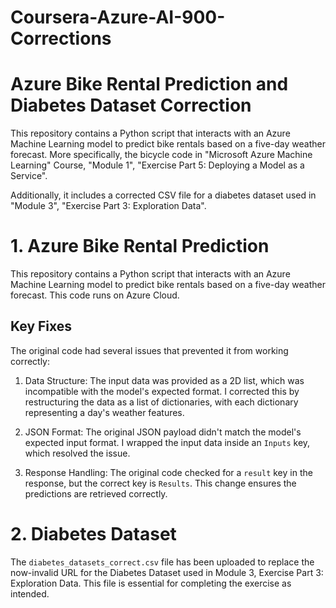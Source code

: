 # Coursera-Azure-AI-900-Corrections
# Azure Bike Rental Prediction and Diabetes Dataset Correction

This repository contains a Python script that interacts with an Azure Machine Learning model to predict bike rentals based on a five-day weather forecast. More specifically, the bicycle code in "Microsoft Azure Machine Learning" Course, "Module 1", "Exercise Part 5: Deploying a Model as a Service".

Additionally, it includes a corrected CSV file for a diabetes dataset used in "Module 3", "Exercise Part 3: Exploration Data".

# 1. Azure Bike Rental Prediction

This repository contains a Python script that interacts with an Azure Machine Learning model to predict bike rentals based on a five-day weather forecast. This code runs on Azure Cloud.

## Key Fixes

The original code had several issues that prevented it from working correctly:

1. Data Structure: The input data was provided as a 2D list, which was incompatible with the model's expected format. I corrected this by restructuring the data as a list of dictionaries, with each dictionary representing a day's weather features.
   
2. JSON Format: The original JSON payload didn't match the model's expected input format. I wrapped the input data inside an `Inputs` key, which resolved the issue.

3. Response Handling: The original code checked for a `result` key in the response, but the correct key is `Results`. This change ensures the predictions are retrieved correctly.

# 2. Diabetes Dataset

The `diabetes_datasets_correct.csv` file has been uploaded to replace the now-invalid URL for the Diabetes Dataset used in Module 3, Exercise Part 3: Exploration Data. This file is essential for completing the exercise as intended.
